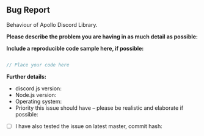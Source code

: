 
Bug Report
------------------------------------------
Behaviour of Apollo Discord Library.

**Please describe the problem you are having in as much detail as possible:**

**Include a reproducible code sample here, if possible:**

```js

// Place your code here

```

**Further details:**
- discord.js version:
- Node.js version:
- Operating system:
- Priority this issue should have – please be realistic and elaborate if possible:

<!--
If this applies to you, please check the respective checkbox: [ ] becomes [x].
You don't have to modify the text to suit your particular situation – if you want to
elaborate, please do so in the description.
While it's not a requirement to test your issue on the master branch, it would make fixing
the problem a lot easier for us, so please do so if possible.
-->

- [ ] I have also tested the issue on latest master, commit hash:
